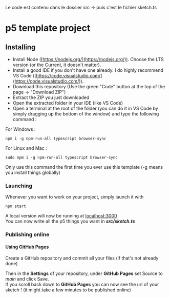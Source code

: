 Le code est contenu dans le dossier src -> puis c'est le fichier sketch.ts

# p5 template project

## Installing

- Install Node ([https://nodejs.org/](https://nodejs.org/)). Choose the LTS version (or the Current, it doesn't matter).
- Install a good IDE if you don't have one already. I do highly recommend VS Code ([https://code.visualstudio.com/](https://code.visualstudio.com/)).
- Download this repository (Use the green "Code" button at the top of the page -> "Download ZIP")
- Extract the ZIP you just downloaded
- Open the extracted folder in your IDE (like VS Code)
- Open a terminal at the root of the folder (you can do it in VS Code by simply dragging up the bottom of the window) and type the following command :

For Windows :
```
npm i -g npm-run-all typescript browser-sync
```

For Linux and Mac :
```
sudo npm i -g npm-run-all typescript browser-sync
```

Only use this command the first time you ever use this template (-g means you install things globally)

### Launching

Whenever you want to work on your project, simply launch it with

```
npm start
```

A local version will now be running at [localhost:3000](http://localhost:3000)  
You can now write all the p5 things you want in __*src/sketch.ts*__

### Publishing online

#### Using GitHub Pages

Create a GitHub repository and commit all your files (if that's not already done)

Then in the **Settings** of your repository, under **GitHub Pages** set Source to *main* and click Save.  
If you scroll back down to **GitHub Pages** you can now see the url of your sketch ! (it might take a few minutes to be published online)
